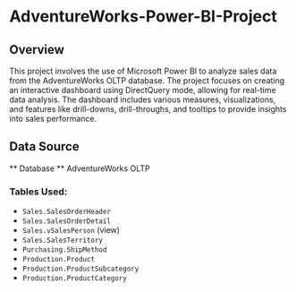 # AdventureWorks-Power-BI-Project

## Overview
This project involves the use of Microsoft Power BI to analyze sales data from the AdventureWorks OLTP database. The project focuses on creating an interactive dashboard using DirectQuery mode, allowing for real-time data analysis. The dashboard includes various measures, visualizations, and features like drill-downs, drill-throughs, and tooltips to provide insights into sales performance.

## Data Source
** Database ** 
AdventureWorks OLTP

### Tables Used:
- `Sales.SalesOrderHeader`
- `Sales.SalesOrderDetail`
- `Sales.vSalesPerson` (view)
- `Sales.SalesTerritory`
- `Purchasing.ShipMethod`
- `Production.Product`
- `Production.ProductSubcategory`
- `Production.ProductCategory`
